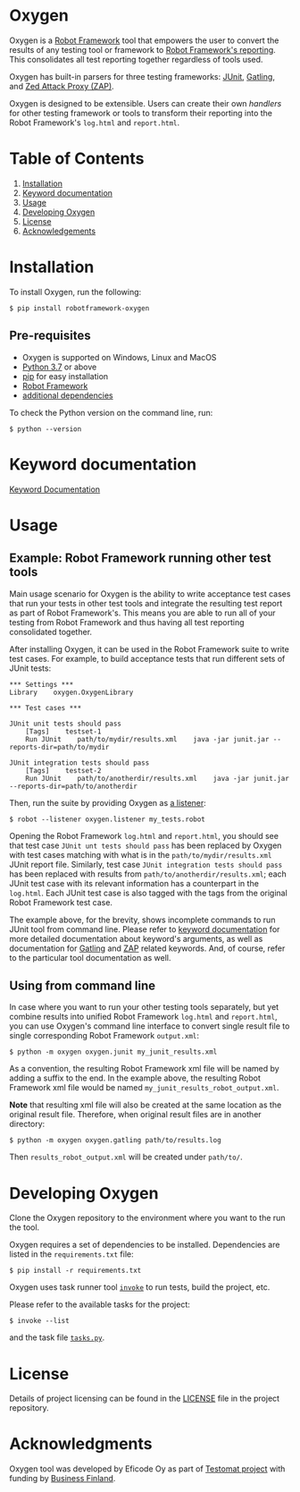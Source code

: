 # Oxygen

Oxygen is a [Robot Framework](https://robotframework.org/) tool that empowers the user to convert the results of any testing tool or framework to [Robot Framework's reporting](https://robotframework.org/robotframework/latest/RobotFrameworkUserGuide.html#created-outputs). This consolidates all test reporting together regardless of tools used.

Oxygen has built-in parsers for three testing frameworks: [JUnit](https://junit.org/junit5/), [Gatling](https://gatling.io/), and [Zed Attack Proxy (ZAP)](https://www.zaproxy.org/).

Oxygen is designed to be extensible. Users can create their own *handlers* for other testing framework or tools to transform their reporting into the Robot Framework's `log.html` and `report.html`.

# Table of Contents
1. [Installation](#installation)
1. [Keyword documentation](#keyword-documentation)
1. [Usage](#usage)
1. [Developing Oxygen](#developing-oxygen)
1. [License](#license)
1. [Acknowledgements](#acknowledgments)

# Installation

To install Oxygen, run the following:
```
$ pip install robotframework-oxygen
```

## Pre-requisites

- Oxygen is supported on Windows, Linux and MacOS
- [Python 3.7](http://python.org) or above
- [pip](https://pypi.python.org/pypi/pip) for easy installation
- [Robot Framework](http://robotframework.org)
- [additional dependencies](requirements.txt)

To check the Python version on the command line, run:
```
$ python --version
```

# Keyword documentation

[Keyword Documentation](http://eficode.github.io/robotframework-oxygen/doc/OxygenLibrary.html)

# Usage

## Example: Robot Framework running other test tools

Main usage scenario for Oxygen is the ability to write acceptance test cases that run your tests in other test tools and integrate the resulting test report as part of Robot Framework's. This means you are able to run all of your testing from Robot Framework and thus having all test reporting consolidated together.

After installing Oxygen, it can be used in the Robot Framework suite to write test cases. For example, to build acceptance tests that run different sets of JUnit tests:

``` RobotFramework
*** Settings ***
Library    oxygen.OxygenLibrary

*** Test cases ***

JUnit unit tests should pass
    [Tags]    testset-1
    Run JUnit    path/to/mydir/results.xml    java -jar junit.jar --reports-dir=path/to/mydir

JUnit integration tests should pass
    [Tags]    testset-2
    Run JUnit    path/to/anotherdir/results.xml    java -jar junit.jar --reports-dir=path/to/anotherdir
```

Then, run the suite by providing Oxygen as [a listener](http://robotframework.org/robotframework/latest/RobotFrameworkUserGuide.html#listener-interface):

```
$ robot --listener oxygen.listener my_tests.robot
```

Opening the Robot Framework `log.html` and `report.html`, you should see that test case `JUnit unt tests should pass` has been replaced by Oxygen with test cases matching with what is in the `path/to/mydir/results.xml` JUnit report file. Similarly, test case `JUnit integration tests should pass` has been replaced with results from `path/to/anotherdir/results.xml`; each JUnit test case with its relevant information has a counterpart in the `log.html`. Each JUnit test case is also tagged with the tags from the original Robot Framework test case.

The example above, for the brevity, shows incomplete commands to run JUnit tool from command line. Please refer to [keyword documentation](#keyword-documentation) for more detailed documentation about keyword's arguments, as well as documentation for [Gatling](https://gatling.io/) and [ZAP](https://www.zaproxy.org/) related keywords. And, of course, refer to the particular tool documentation as well.

## Using from command line

In case where you want to run your other testing tools separately, but yet combine results into unified Robot Framework `log.html` and `report.html`, you can use Oxygen's command line interface to convert single result file to single corresponding Robot Framework `output.xml`:

```
$ python -m oxygen oxygen.junit my_junit_results.xml
```

As a convention, the resulting Robot Framework xml file will be named by adding a suffix to the end. In the example above, the resulting Robot Framework xml file would be named `my_junit_results_robot_output.xml`.

**Note** that resulting xml file will also be created at the same location as the original result file. Therefore, when original result files are in another directory:

```
$ python -m oxygen oxygen.gatling path/to/results.log
```

Then `results_robot_output.xml` will be created under `path/to/`.

# Developing Oxygen

Clone the Oxygen repository to the environment where you want to the run the tool.

Oxygen requires a set of dependencies to be installed. Dependencies are listed in the `requirements.txt` file:
```
$ pip install -r requirements.txt
```

Oxygen uses task runner tool [`invoke`](http://www.pyinvoke.org/) to run tests, build the project, etc.

Please refer to the available tasks for the project:
```
$ invoke --list
```

and the task file [`tasks.py`](tasks.py).

# License

Details of project licensing can be found in the [LICENSE](LICENSE) file in the project repository.

# Acknowledgments

Oxygen tool was developed by Eficode Oy as part of [Testomat project](https://www.testomatproject.eu/) with funding by [Business Finland](https://www.businessfinland.fi/).

